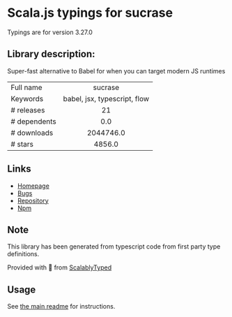 
# Scala.js typings for sucrase

Typings are for version 3.27.0

## Library description:
Super-fast alternative to Babel for when you can target modern JS runtimes

|                    |                 |
| ------------------ | :-------------: |
| Full name          | sucrase |
| Keywords           | babel, jsx, typescript, flow |
| # releases         | 21 |
| # dependents       | 0.0 |
| # downloads        | 2044746.0 |
| # stars            | 4856.0 |

## Links
- [Homepage](https://github.com/alangpierce/sucrase#readme)
- [Bugs](https://github.com/alangpierce/sucrase/issues)
- [Repository](https://github.com/alangpierce/sucrase)
- [Npm](https://www.npmjs.com/package/sucrase)
    


## Note
This library has been generated from typescript code from first party type definitions.

Provided with :purple_heart: from [ScalablyTyped](https://github.com/oyvindberg/ScalablyTyped)

## Usage
See [the main readme](../../readme.md) for instructions.


